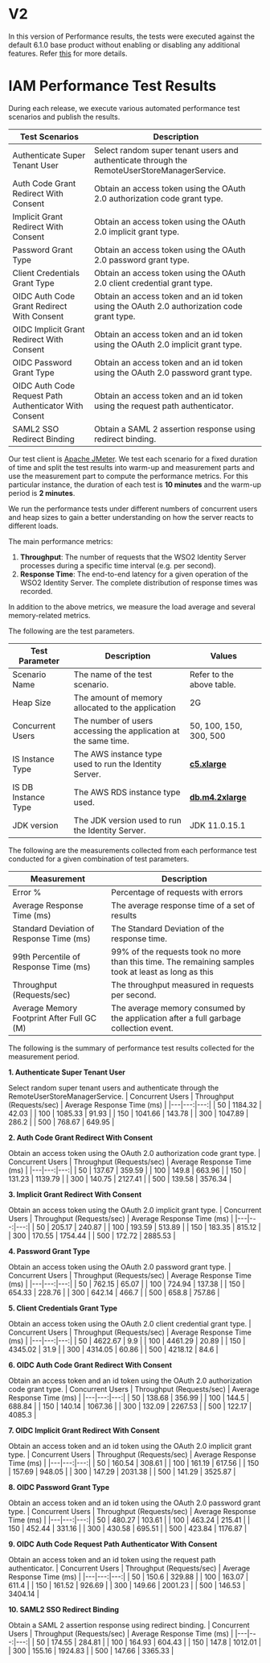 # V2

In this version of Performance results, the tests were executed against the default 6.1.0 base product without enabling or disabling any additional features. Refer [this](https://github.com/wso2/performance-is/tree/master/benchmarks/6.1.0/v2/README.md) for more details.

# IAM Performance Test Results

During each release, we execute various automated performance test scenarios and publish the results.

| Test Scenarios | Description |
| --- | --- |
| Authenticate Super Tenant User | Select random super tenant users and authenticate through the RemoteUserStoreManagerService. |
| Auth Code Grant Redirect With Consent | Obtain an access token using the OAuth 2.0 authorization code grant type. |
| Implicit Grant Redirect With Consent | Obtain an access token using the OAuth 2.0 implicit grant type. |
| Password Grant Type | Obtain an access token using the OAuth 2.0 password grant type. |
| Client Credentials Grant Type | Obtain an access token using the OAuth 2.0 client credential grant type. |
| OIDC Auth Code Grant Redirect With Consent | Obtain an access token and an id token using the OAuth 2.0 authorization code grant type. |
| OIDC Implicit Grant Redirect With Consent | Obtain an access token and an id token using the OAuth 2.0 implicit grant type. |
| OIDC Password Grant Type | Obtain an access token and an id token using the OAuth 2.0 password grant type. |
| OIDC Auth Code Request Path Authenticator With Consent | Obtain an access token and an id token using the request path authenticator. |
| SAML2 SSO Redirect Binding | Obtain a SAML 2 assertion response using redirect binding. |

Our test client is [Apache JMeter](https://jmeter.apache.org/index.html). We test each scenario for a fixed duration of
time and split the test results into warm-up and measurement parts and use the measurement part to compute the
performance metrics. For this particular instance, the duration of each test is **10 minutes** and the warm-up period is **2 minutes**.

We run the performance tests under different numbers of concurrent users and heap sizes to gain a better understanding on how the server reacts to different loads.

The main performance metrics:

1. **Throughput**: The number of requests that the WSO2 Identity Server processes during a specific time interval (e.g. per second).
2. **Response Time**: The end-to-end latency for a given operation of the WSO2 Identity Server. The complete distribution of response times was recorded.

In addition to the above metrics, we measure the load average and several memory-related metrics.

The following are the test parameters.

| Test Parameter | Description | Values |
| --- | --- | --- |
| Scenario Name | The name of the test scenario. | Refer to the above table. |
| Heap Size | The amount of memory allocated to the application | 2G |
| Concurrent Users | The number of users accessing the application at the same time. | 50, 100, 150, 300, 500 |
| IS Instance Type | The AWS instance type used to run the Identity Server. | [**c5.xlarge**](https://aws.amazon.com/ec2/instance-types/) |
| IS DB Instance Type | The AWS RDS instance type used. | [**db.m4.2xlarge**](https://aws.amazon.com/rds/instance-types/) |
| JDK version | The JDK version used to run the Identity Server. | JDK 11.0.15.1  |

The following are the measurements collected from each performance test conducted for a given combination of
test parameters.

| Measurement | Description |
| --- | --- |
| Error % | Percentage of requests with errors |
| Average Response Time (ms) | The average response time of a set of results |
| Standard Deviation of Response Time (ms) | The Standard Deviation of the response time. |
| 99th Percentile of Response Time (ms) | 99% of the requests took no more than this time. The remaining samples took at least as long as this |
| Throughput (Requests/sec) | The throughput measured in requests per second. |
| Average Memory Footprint After Full GC (M) | The average memory consumed by the application after a full garbage collection event. |

The following is the summary of performance test results collected for the measurement period.

**1. Authenticate Super Tenant User**

Select random super tenant users and authenticate through the RemoteUserStoreManagerService.
|  Concurrent Users | Throughput (Requests/sec) | Average Response Time (ms) |
|---|---:|---:|
| 50 | 1184.32 | 42.03 |
| 100 | 1085.33 | 91.93 |
| 150 | 1041.66 | 143.78 |
| 300 | 1047.89 | 286.2 |
| 500 | 768.67 | 649.95 |

**2. Auth Code Grant Redirect With Consent**

Obtain an access token using the OAuth 2.0 authorization code grant type.
|  Concurrent Users | Throughput (Requests/sec) | Average Response Time (ms) |
|---|---:|---:|
| 50 | 137.67 | 359.59 |
| 100 | 149.8 | 663.96 |
| 150 | 131.23 | 1139.79 |
| 300 | 140.75 | 2127.41 |
| 500 | 139.58 | 3576.34 |

**3. Implicit Grant Redirect With Consent**

Obtain an access token using the OAuth 2.0 implicit grant type.
|  Concurrent Users | Throughput (Requests/sec) | Average Response Time (ms) |
|---|---:|---:|
| 50 | 205.17 | 240.87 |
| 100 | 193.59 | 513.89 |
| 150 | 183.35 | 815.12 |
| 300 | 170.55 | 1754.44 |
| 500 | 172.72 | 2885.53 |

**4. Password Grant Type**

Obtain an access token using the OAuth 2.0 password grant type.
|  Concurrent Users | Throughput (Requests/sec) | Average Response Time (ms) |
|---|---:|---:|
| 50 | 762.15 | 65.07 |
| 100 | 724.94 | 137.38 |
| 150 | 654.33 | 228.76 |
| 300 | 642.14 | 466.7 |
| 500 | 658.8 | 757.86 |

**5. Client Credentials Grant Type**

Obtain an access token using the OAuth 2.0 client credential grant type.
|  Concurrent Users | Throughput (Requests/sec) | Average Response Time (ms) |
|---|---:|---:|
| 50 | 4622.67 | 9.9 |
| 100 | 4461.29 | 20.89 |
| 150 | 4345.02 | 31.9 |
| 300 | 4314.05 | 60.86 |
| 500 | 4218.12 | 84.6 |

**6. OIDC Auth Code Grant Redirect With Consent**

Obtain an access token and an id token using the OAuth 2.0 authorization code grant type.
|  Concurrent Users | Throughput (Requests/sec) | Average Response Time (ms) |
|---|---:|---:|
| 50 | 138.68 | 356.99 |
| 100 | 144.5 | 688.84 |
| 150 | 140.14 | 1067.36 |
| 300 | 132.09 | 2267.53 |
| 500 | 122.17 | 4085.3 |

**7. OIDC Implicit Grant Redirect With Consent**

Obtain an access token and an id token using the OAuth 2.0 implicit grant type.
|  Concurrent Users | Throughput (Requests/sec) | Average Response Time (ms) |
|---|---:|---:|
| 50 | 160.54 | 308.61 |
| 100 | 161.19 | 617.56 |
| 150 | 157.69 | 948.05 |
| 300 | 147.29 | 2031.38 |
| 500 | 141.29 | 3525.87 |

**8. OIDC Password Grant Type**

Obtain an access token and an id token using the OAuth 2.0 password grant type.
|  Concurrent Users | Throughput (Requests/sec) | Average Response Time (ms) |
|---|---:|---:|
| 50 | 480.27 | 103.61 |
| 100 | 463.24 | 215.41 |
| 150 | 452.44 | 331.16 |
| 300 | 430.58 | 695.51 |
| 500 | 423.84 | 1176.87 |

**9. OIDC Auth Code Request Path Authenticator With Consent**

Obtain an access token and an id token using the request path authenticator.
|  Concurrent Users | Throughput (Requests/sec) | Average Response Time (ms) |
|---|---:|---:|
| 50 | 150.6 | 329.88 |
| 100 | 163.07 | 611.4 |
| 150 | 161.52 | 926.69 |
| 300 | 149.66 | 2001.23 |
| 500 | 146.53 | 3404.14 |

**10. SAML2 SSO Redirect Binding**

Obtain a SAML 2 assertion response using redirect binding.
|  Concurrent Users | Throughput (Requests/sec) | Average Response Time (ms) |
|---|---:|---:|
| 50 | 174.55 | 284.81 |
| 100 | 164.93 | 604.43 |
| 150 | 147.8 | 1012.01 |
| 300 | 155.16 | 1924.83 |
| 500 | 147.66 | 3365.33 |
